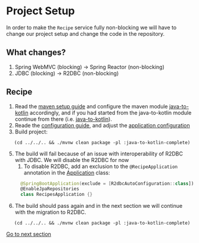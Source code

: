 # Project Setup

In order to make the `Recipe` service fully non-blocking we will have to change our project setup and change the code in
the repository.

## What changes?

1. Spring WebMVC (blocking) -> Spring Reactor (non-blocking)
2. JDBC  (blocking) -> R2DBC (non-blocking)

## Recipe

1) Read the [maven setup guide](MAVEN_SETUP_GUIDE.md) and configure the maven
   module [java-to-kotlin](../../../java-to-kotlin-complete/pom.xml) accordingly, and if you had started from the
   java-to-kotlin
   module continue from there (i.e. [java-to-kotlin](../../../java-to-kotlin/pom.xml)).
2) Reade the [configuration guide](APPLICATION_SETUP_GUIDE.md), and adjust the [application configuration](../../../java-to-kotlin-complete/src/main/resources/application.yaml) 
3) Build project:

```shell
   (cd ../../.. && ./mvnw clean package -pl :java-to-kotlin-complete)
```

5) The build will fail because of an issue with interoperability of R2DBC with JDBC. We will disable the R2DBC for now 
   1) To disable R2DBC, add an exclusion to the `@RecipeApplication` annotation in the [Application](../../../java-to-kotlin-complete/src/main/kotlin/nl/alimeshkat/recipes/RecipesApplication.kt) class:
    ```kotlin
      @SpringBootApplication(exclude = [R2dbcAutoConfiguration::class])
      @EnableJpaRepositories
      class RecipesApplication {}
    ```
6) The build should pass again and in the next section we will continue with the migration to R2DBC.

```shell
   (cd ../../.. && ./mvnw clean package -pl :java-to-kotlin-complete)
```

[Go to next section](../2-data/Recipe.md)